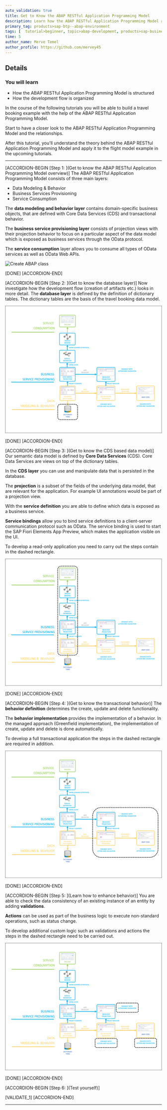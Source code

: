 ```yaml
---
auto_validation: true
title: Get to Know the ABAP RESTful Application Programming Model
description: Learn how the ABAP RESTful Application Programming Model and the development flow are structured.
primary_tag: products>sap-btp--abap-environment
tags: [  tutorial>beginner, topic>abap-development, products>sap-business-technology-platform ]
time: 5
author_name: Merve Temel
author_profile: https://github.com/mervey45
---
```


## Details
### You will learn  
  - How the ABAP RESTful Application Programming Model is structured
  - How the development flow is organized


In the course of the following tutorials you will be able to build a travel booking example with the help of the ABAP RESTful Application Programming Model.

Start to have a closer look to the ABAP RESTful Application Programming Model and the relationships.

After this tutorial, you'll understand the theory behind the ABAP RESTful Application Programming Model and apply it to the flight model example in the upcoming tutorials.

---

[ACCORDION-BEGIN [Step 1: ](Get to know the ABAP RESTful Application Programming Model overview)]
The ABAP RESTful Application Programming Model consists of three main layers:

 - Data Modeling & Behavior
 - Business Services Provisioning
 - Service Consumption  

The **data modeling and behavior layer** contains domain-specific business objects, that are defined with Core Data Services (CDS) and transactional behavior.

The **business service provisioning layer** consists of projection views with their projection behavior to focus on a particular aspect of the data model which is exposed as business services through the OData protocol.

The **service consumption** layer allows you to consume all types of OData services as well as OData Web APIs.

![Create ABAP class](overview.png)

[DONE]
[ACCORDION-END]

[ACCORDION-BEGIN [Step 2: ](Get to know the database layer)]
Now investigate how the development flow (creation of artifacts etc.) looks in more detail. The **database layer** is defined by the definition of dictionary tables. The dictionary tables are the basis of the travel booking data model.

![Create ABAP class](layer.png)

[DONE]
[ACCORDION-END]

[ACCORDION-BEGIN [Step 3: ](Get to know the CDS based data model)]
Our semantic data model is defined by **Core Data Services** (CDS). Core Data Services are views on top of the dictionary tables.

In the **CDS layer** you can use and manipulate data that is persisted in the database.

The **projection** is a subset of the fields of the underlying data model, that are relevant for the application. For example UI annotations would be part of a projection view.

With the **service definition** you are able to define which data is exposed as a business service.

**Service bindings** allow you to bind service definitions to a client-server communication protocol such as OData. The service binding is used to start the SAP Fiori Elements App Preview, which makes the application visible on the UI.

To develop a read-only application you need to carry out the steps contain in the dashed rectangle.

![Create ABAP class](layer2.png)

[DONE]
[ACCORDION-END]

[ACCORDION-BEGIN [Step 4: ](Get to know the transactional behavior)]
The **behavior definition** determines the create, update and delete functionality.

The **behavior implementation** provides the implementation of a behavior. In the managed approach (Greenfield implementation), the implementation of create, update and delete is done automatically.

To develop a full transactional application the steps in the dashed rectangle are required in addition.

![Create ABAP class](layer3.png)

[DONE]
[ACCORDION-END]

[ACCORDION-BEGIN [Step 5: ](Learn how to enhance behavior)]
You are able to check the data consistency of an existing instance of an entity by adding **validations**.

**Actions** can be used as part of the business logic to execute non-standard operations, such as status change.

To develop additional custom logic such as validations and actions the steps in the dashed rectangle need to be carried out.

![Create ABAP class](layer4.png)

[DONE]
[ACCORDION-END]

[ACCORDION-BEGIN [Step 6: ](Test yourself)]

[VALIDATE_1]
[ACCORDION-END]



---
